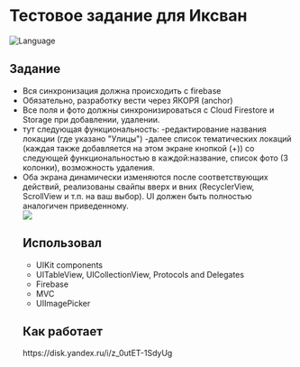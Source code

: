 # Тестовое задание для Иксван
<img src="https://camo.githubusercontent.com/467ed139385667771e9fe3da0e60ece0d4ec64128a76e8a515e57aecfddf765e/68747470733a2f2f696d672e736869656c64732e696f2f62616467652f73776966742d352d627269676874677265656e2e7376673f7374796c653d666c6174" alt="Language" data-canonical-src="https://img.shields.io/badge/swift-5-brightgreen.svg?style=flat" style="max-width: 100%;">
<h2>Задание</h2>
<ul>
<li>Вся синхронизация должна происходить с firebase </li> 
<li>Обязательно, разработку вести через ЯКОРЯ (anchor) </li> 
<li>Все поля и фото должны синхронизироваться с Cloud Firestore и Storage при добавлении, удалении. </li> 
<li>тут следующая функциональность:
-редактирование названия локации (где указано "Улицы")
-далее список тематических локаций (каждая также добавляется на этом экране кнопкой (+)) со следующей функциональностью в каждой:название, список фото (3 колонки), возможность удаления. </li> 
<li>Оба экрана динамически изменяются после соответствующих действий, реализованы свайпы вверх и вних (RecyclerView, ScrollView и т.п. на ваш выбор).
UI должен быть полностью аналогичен приведенному. </li> 
 <img src="https://i.ibb.co/1qVspcR/1.jpg" style="max-width: 100%;">
<h2>Использовал</h2>
<ul>
  <li>UIKit components</li>
  <li>UITableView, UICollectionView, Protocols and Delegates</li>
  <li>Firebase</li>
  <li>MVC</li>
  <li>UIImagePicker</li>
</ul>
<h2>Как работает</h2>
https://disk.yandex.ru/i/z_0utET-1SdyUg
